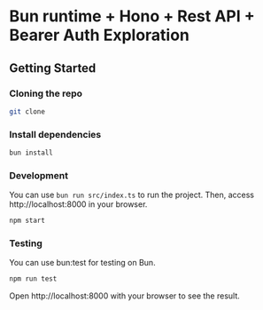 # Bun runtime + Hono + Rest API + Bearer Auth Exploration

## Getting Started

### Cloning the repo

```sh
git clone
```

### Install dependencies

```sh
bun install
```

### Development

You can use `bun run src/index.ts` to run the project. Then, access http://localhost:8000 in your browser.

```sh
npm start
```

### Testing

You can use bun:test for testing on Bun.

```sh
npm run test
```

Open http://localhost:8000 with your browser to see the result.
